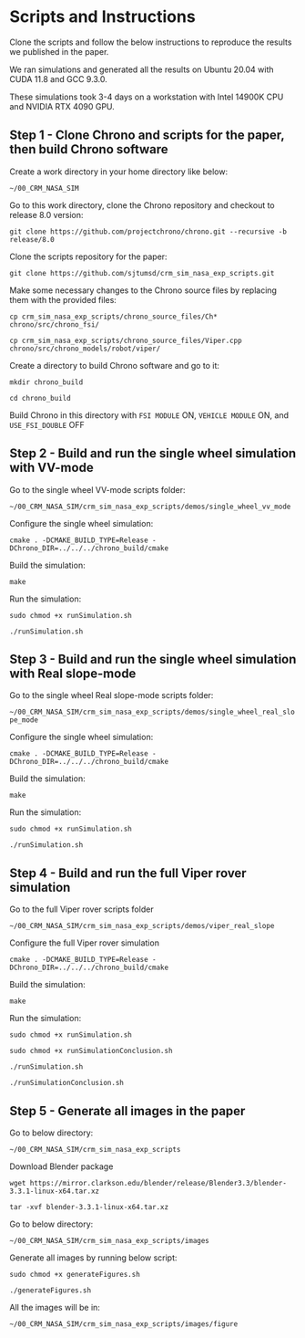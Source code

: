 # Scripts and Instructions
Clone the scripts and follow the below instructions to reproduce the results we published in the paper.

We ran simulations and generated all the results on Ubuntu 20.04 with CUDA 11.8 and GCC 9.3.0. 

These simulations took 3-4 days on a workstation with Intel 14900K CPU and NVIDIA RTX 4090 GPU.


## Step 1 - Clone Chrono and scripts for the paper, then build Chrono software
Create a work directory in your home directory like below: 

```~/00_CRM_NASA_SIM```

Go to this work directory, clone the Chrono repository and checkout to release 8.0 version: 

```git clone https://github.com/projectchrono/chrono.git --recursive -b release/8.0```

Clone the scripts repository for the paper: 

```git clone https://github.com/sjtumsd/crm_sim_nasa_exp_scripts.git```

Make some necessary changes to the Chrono source files by replacing them with the provided files: 

```cp crm_sim_nasa_exp_scripts/chrono_source_files/Ch* chrono/src/chrono_fsi/```

```cp crm_sim_nasa_exp_scripts/chrono_source_files/Viper.cpp chrono/src/chrono_models/robot/viper/```

Create a directory to build Chrono software and go to it:

```mkdir chrono_build```

```cd chrono_build```

Build Chrono in this directory with ```FSI MODULE``` ON, ```VEHICLE MODULE``` ON, and ```USE_FSI_DOUBLE``` OFF


## Step 2 - Build and run the single wheel simulation with VV-mode
Go to the single wheel VV-mode scripts folder: 

```~/00_CRM_NASA_SIM/crm_sim_nasa_exp_scripts/demos/single_wheel_vv_mode```

Configure the single wheel simulation: 

```cmake . -DCMAKE_BUILD_TYPE=Release -DChrono_DIR=../../../chrono_build/cmake```

Build the simulation:

```make```

Run the simulation:

```sudo chmod +x runSimulation.sh```

```./runSimulation.sh```


## Step 3 - Build and run the single wheel simulation with Real slope-mode
Go to the single wheel Real slope-mode scripts folder:

```~/00_CRM_NASA_SIM/crm_sim_nasa_exp_scripts/demos/single_wheel_real_slope_mode```

Configure the single wheel simulation: 

```cmake . -DCMAKE_BUILD_TYPE=Release -DChrono_DIR=../../../chrono_build/cmake```

Build the simulation:

```make```

Run the simulation:

```sudo chmod +x runSimulation.sh```

```./runSimulation.sh```

## Step 4 - Build and run the full Viper rover simulation
Go to the full Viper rover scripts folder 

```~/00_CRM_NASA_SIM/crm_sim_nasa_exp_scripts/demos/viper_real_slope```

Configure the full Viper rover simulation 

```cmake . -DCMAKE_BUILD_TYPE=Release -DChrono_DIR=../../../chrono_build/cmake```

Build the simulation:

```make```

Run the simulation:

```sudo chmod +x runSimulation.sh```

```sudo chmod +x runSimulationConclusion.sh```

```./runSimulation.sh```

```./runSimulationConclusion.sh```

## Step 5 - Generate all images in the paper
Go to below directory:

```~/00_CRM_NASA_SIM/crm_sim_nasa_exp_scripts```

Download Blender package

```wget https://mirror.clarkson.edu/blender/release/Blender3.3/blender-3.3.1-linux-x64.tar.xz```

```tar -xvf blender-3.3.1-linux-x64.tar.xz```


Go to below directory:

```~/00_CRM_NASA_SIM/crm_sim_nasa_exp_scripts/images```

Generate all images by running below script:

```sudo chmod +x generateFigures.sh```

```./generateFigures.sh```

All the images will be in:

```~/00_CRM_NASA_SIM/crm_sim_nasa_exp_scripts/images/figure```